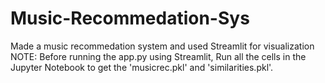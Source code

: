 # Music-Recommedation-Sys
Made a music recommedation system and used Streamlit for visualization
NOTE:
Before running the app.py using Streamlit, Run all the cells in the Jupyter Notebook to get the 'musicrec.pkl' and 'similarities.pkl'.
